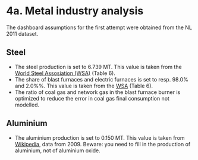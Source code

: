 # 4a. Metal industry analysis

The dashboard assumptions for the first attempt were obtained from the NL 2011 dataset.


## Steel

- The steel production is set to 6.739 MT. This value is taken from the [World Steel Assosiation (WSA)](http://refman.et-model.com/publications/1878) (Table 6).
- The share of blast furnaces and electric furnaces is set to resp. 98.0% and 2.0%%. This value is taken from the [WSA](http://refman.et-model.com/publications/1878) (Table 6).
- The ratio of coal gas and network gas in the blast furnace burner is optimized to reduce the error in coal gas final consumption not modelled.

## Aluminium

- The aluminium production is set to 0.150 MT. This value is taken from [Wikipedia](http://en.wikipedia.org/wiki/List_of_countries_by_aluminium_production), data from 2009. Beware: you need to fill in the production of aluminium, not of aluminium oxide.



